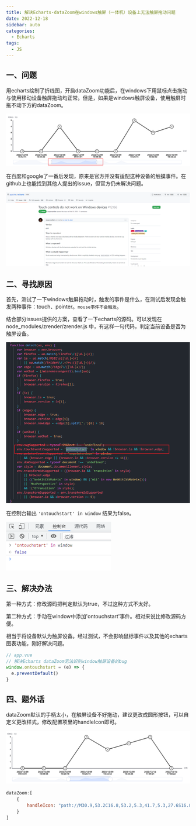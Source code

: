 ```yaml
---
title: 解决Echarts-dataZoom在windows触屏（一体机）设备上无法触屏拖动问题
date: 2022-12-18
sidebar: auto
categories:
  - Echarts
tags:
  - JS
---
```



## 一、问题

用echarts绘制了折线图，开启dataZoom功能后，在windows下用鼠标点击拖动与使用移动设备触屏拖动均正常。但是，如果是windows触屏设备，使用触屏时拖不动下方的dataZoom。

![image-20221217192052186](../img/echartTouch1.png)

在百度和google了一番后发现，原来是官方并没有适配这种设备的触摸事件。在github上也能找到其他人提出的issue，但官方仍未解决问题。

![image-20221217191659970](../img/echartTouch2.png)

## 二、寻找原因

首先，测试了一下windows触屏拖动时，触发的事件是什么，在测试后发现会触发两种事件：touch、pointer。`mouse事件不会触发`。

结合部分issues提供的方案，查看了一下echarts的源码。可以发现在 node_modules/zrender/zrender.js 中，有这样一句代码，判定当前设备是否为触屏设备。

![image-20221217193050847](../img/echartTouch3.png)

在控制台输出 `'ontouchstart' in window` 结果为false。

![image-20221218203828977](../img/echartTouch4.png)

## 三、解决办法

第一种方式：修改源码把判定默认为true，不过这种方式不太好。

第二种方式：手动在window中添加'ontouchstart'事件。相对来说比修改源码方便。

相当于将设备默认为触屏设备。经过测试，不会影响鼠标事件以及其他的echarts图表功能，刚好解决问题。

```js
// app.vue
// 解决Echarts dataZoom无法识别window触屏设备的bug
window.ontouchstart = (e) => {
  e.preventDefault()
}
```

## 四、题外话

dataZoom默认的手柄太小，在触屏设备不好拖动，建议更改成圆形按钮，可以自定义更改样式，修改配置项里的handleIcon即可。

![image-20221218210040429](../img/echartTouch5.png)

```js
dataZoom:[
    {
        handleIcon: "path://M30.9,53.2C16.8,53.2,5.3,41.7,5.3,27.6S16.8,2,30.9,2C45,2,56.4,13.5,56.4,27.6S45,53.2,30.9,53.2z M30.9,3.5M36.9,35.8h-1.3z M27.8,35.8 h-1.3H27L27.8,35.8L27.8,35.8z"
    }
]
```

